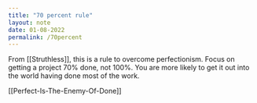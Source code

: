 ```yaml
---
title: "70 percent rule"
layout: note
date: 01-08-2022
permalink: /70percent
---
```


From [[Struthless]], this is a rule to overcome perfectionism. Focus on getting a project 70% done, not 100%. You are more likely to get it out into the world having done most of the work. 

[[Perfect-Is-The-Enemy-Of-Done]]
